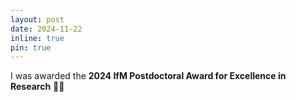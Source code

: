 ```yaml
---
layout: post
date: 2024-11-22
inline: true
pin: true
---
```


I was awarded the **2024 IfM Postdoctoral Award for Excellence in Research** 🎉✨